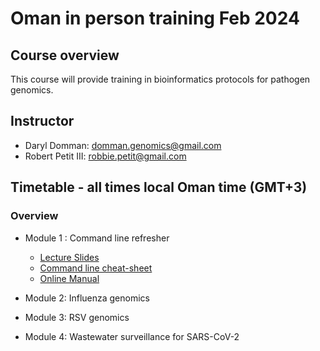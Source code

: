 # Oman in person training Feb 2024

## Course overview
This course will provide training in bioinformatics protocols for pathogen genomics.

## Instructor
- Daryl Domman: [domman.genomics@gmail.com](domman.genomics@gmail.com)
- Robert Petit III: [robbie.petit@gmail.com](robbie.petit@gmail.com )


## Timetable - all times local Oman time (GMT+3)
### Overview

- Module 1 : Command line refresher
  - [Lecture Slides](lectures/2_Command_line.pdf)
  - [Command line cheat-sheet](manuals/01_Command_Line/Command_Line_Intro.md)
  - [Online Manual](manuals/01_Command_Line/Command_Line_Intro.md)

- Module 2: Influenza genomics

- Module 3: RSV genomics

- Module 4: Wastewater surveillance for SARS-CoV-2
